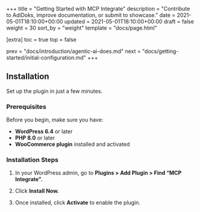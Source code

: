 +++
title = "Getting Started with MCP Integrate"
description = "Contribute to AdiDoks, improve documentation, or submit to showcase."
date = 2021-05-01T18:10:00+00:00
updated = 2021-05-01T18:10:00+00:00
draft = false
weight = 30
sort_by = "weight"
template = "docs/page.html"

[extra]
toc = true
top = false

prev = "docs/introduction/agentic-ai-does.md"
next = "docs/getting-started/initial-configuration.md"
+++

## Installation
Set up the plugin in just a few minutes.

### Prerequisites
Before you begin, make sure you have:

* **WordPress 6.4** or later
* **PHP 8.0** or later
* **WooCommerce plugin** installed and activated

### Installation Steps

1. In your WordPress admin, go to **Plugins > Add Plugin > Find “MCP Integrate”.**

2. Click **Install Now.**

3. Once installed, click **Activate** to enable the plugin.